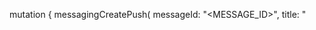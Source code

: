 mutation {
    messagingCreatePush(
        messageId: "<MESSAGE_ID>",
        title: "<TITLE>",
        body: "<BODY>",
        topics: [],
        users: [],
        targets: [],
        data: "{}",
        action: "<ACTION>",
        image: "[ID1:ID2]",
        icon: "<ICON>",
        sound: "<SOUND>",
        color: "<COLOR>",
        tag: "<TAG>",
        badge: "<BADGE>",
        draft: false,
        scheduledAt: ""
    ) {
        _id
        _createdAt
        _updatedAt
        providerType
        topics
        users
        targets
        scheduledAt
        deliveredAt
        deliveryErrors
        deliveredTotal
        data
        status
    }
}
